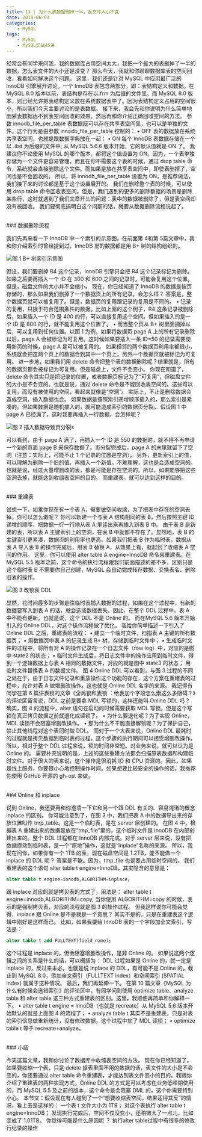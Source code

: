 ```yaml
---
title: 13 | 为什么表数据删掉一半，表文件大小不变
date: 2019-06-03
categories:
    - MySQL
tags:
    - MySQL
    - MySQL实战45讲
---
```


经常会有同学来问我，我的数据库占用空间太大，我把一个最大的表删掉了一半的数据，怎么表文件的大小还是没变？
那么今天，我就和你聊聊数据库表的空间回收，看看如何解决这个问题。
这里，我们还是针对 MySQL 中应用最广泛的 InnoDB 引擎展开讨论。一个 InnoDB 表包含两部分，即：表结构定义和数据。在 MySQL 8.0 版本以前，表结构是存在以.frm 为后缀的文件里。而 MySQL 8.0 版本，则已经允许把表结构定义放在系统数据表中了。因为表结构定义占用的空间很小，所以我们今天主要讨论的是表数据。
接下来，我会先和你说明为什么简单地删除表数据达不到表空间回收的效果，然后再和你介绍正确回收空间的方法。
参数 innodb_file_per_table
表数据既可以存在共享表空间里，也可以是单独的文件。这个行为是由参数 innodb_file_per_table 控制的：
• OFF 表的数据放在系统共享表空间，也就是跟数据字典放在一起；
• ON  每个 InnoDB 表数据存储在一个以 .ibd 为后缀的文件中;
从 MySQL 5.6.6 版本开始，它的默认值就是 ON 了。
我建议你不论使用 MySQL 的哪个版本，都将这个值设置为 ON。因为，一个表单独存储为一个文件更容易管理，而且在你不需要这个表的时候，通过 drop table 命令，系统就会直接删除这个文件。而如果是放在共享表空间中，即使表删掉了，空间也是不会回收的。
所以，将 innodb_file_per_table 设置为 ON，是推荐做法，我们接下来的讨论都是基于这个设置展开的。
我们在删除整个表的时候，可以使用 drop table 命令回收表空间。但是，我们遇到的更多的删除数据的场景是删除某些行，这时就遇到了我们文章开头的问题：表中的数据被删除了，但是表空间却没有被回收。
我们要彻底搞明白这个问题的话，就要从数据删除流程说起了。

<br/>
### 数据删除流程

我们先再来看一下 InnoDB 中一个索引的示意图。在前面第 4和第 5篇文章中，我和你介绍索引时曾经提到过，InnoDB 里的数据都是用 B+ 树的结构组织的。

![图 1 B+ 树索引示意图](1569233914755-6524a051-c78f-4f9d-ba18-251561548ad2.jpg)

假设，我们要删掉 R4 这个记录，InnoDB 引擎只会把 R4 这个记录标记为删除。如果之后要再插入一个 ID 在 300 和 600 之间的记录时，可能会复用这个位置。但是，磁盘文件的大小并不会缩小。
现在，你已经知道了 InnoDB 的数据是按页存储的，那么如果我们删掉了一个数据页上的所有记录，会怎么样？
答案是，整个数据页就可以被复用了。但是，数据页的复用跟记录的复用是不同的。
• 记录的复用，只限于符合范围条件的数据。比如上面的这个例子，R4 这条记录被删除后，如果插入一个 ID 是 400 的行，可以直接复用这个空间。但如果插入的是一个 ID 是 800 的行，就不能复用这个位置了。
• 而当整个页从 B+ 树里面摘掉以后，可以复用到任何位置。以图 1 为例，如果将数据页 page A 上的所有记录删除以后，page A 会被标记为可复用。这时候如果要插入一条 ID=50 的记录需要使用新页的时候，page A 是可以被复用的。
如果相邻的两个数据页利用率都很小，系统就会把这两个页上的数据合到其中一个页上，另外一个数据页就被标记为可复用。
进一步地，如果我们用 delete 命令把整个表的数据删除呢？结果就是，所有的数据页都会被标记为可复用。但是磁盘上，文件不会变小。
你现在知道了，delete 命令其实只是把记录的位置，或者数据页标记为了“可复用”，但磁盘文件的大小是不会变的。也就是说，通过 delete 命令是不能回收表空间的。这些可以复用，而没有被使用的空间，看起来就像是“空洞”。
实际上，不止是删除数据会造成空洞，插入数据也会。
如果数据是按照索引递增顺序插入的，那么索引是紧凑的。但如果数据是随机插入的，就可能造成索引的数据页分裂。
假设图 1 中 page A 已经满了，这时我要再插入一行数据，会怎样呢？

![图 2 插入数据导致页分裂](1569233914793-a25a1f16-f674-4b5a-88e2-c13421e78725.jpg)s

可以看到，由于 page A 满了，再插入一个 ID 是 550 的数据时，就不得不再申请一个新的页面 page B 来保存数据了。页分裂完成后，page A 的末尾就留下了空洞（注意：实际上，可能不止 1 个记录的位置是空洞）。
另外，更新索引上的值，可以理解为删除一个旧的值，再插入一个新值。不难理解，这也是会造成空洞的。
也就是说，经过大量增删改的表，都是可能是存在空洞的。所以，如果能够把这些空洞去掉，就能达到收缩表空间的目的。
而重建表，就可以达到这样的目的。


<br/>
### 重建表

试想一下，如果你现在有一个表 A，需要做空间收缩，为了把表中存在的空洞去掉，你可以怎么做呢？
你可以新建一个与表 A 结构相同的表 B，然后按照主键 ID 递增的顺序，把数据一行一行地从表 A 里读出来再插入到表 B 中。
由于表 B 是新建的表，所以表 A 主键索引上的空洞，在表 B 中就都不存在了。显然地，表 B 的主键索引更紧凑，数据页的利用率也更高。如果我们把表 B 作为临时表，数据从表 A 导入表 B 的操作完成后，用表 B 替换 A，从效果上看，就起到了收缩表 A 空间的作用。
这里，你可以使用 alter table A engine=InnoDB 命令来重建表。在 MySQL 5.5 版本之前，这个命令的执行流程跟我们前面描述的差不多，区别只是这个临时表 B 不需要你自己创建，MySQL 会自动完成转存数据、交换表名、删除旧表的操作。

![图 3 改锁表 DDL](1569233914781-02374899-ab80-4101-8a6a-4cbd3ee34cf6.jpg)

显然，花时间最多的步骤是往临时表插入数据的过程，如果在这个过程中，有新的数据要写入到表 A 的话，就会造成数据丢失。因此，在整个 DDL 过程中，表 A 中不能有更新。也就是说，这个 DDL 不是 Online 的。
而在MySQL 5.6 版本开始引入的 Online DDL，对这个操作流程做了优化。
我给你简单描述一下引入了 Online DDL 之后，重建表的流程：
• 建立一个临时文件，扫描表 A 主键的所有数据页；
• 用数据页中表 A 的记录生成 B+ 树，存储到临时文件中；
• 生成临时文件的过程中，将所有对 A 的操作记录在一个日志文件（row log）中，对应的是图中 state2 的状态；
• 临时文件生成后，将日志文件中的操作应用到临时文件，得到一个逻辑数据上与表 A 相同的数据文件，对应的就是图中 state3 的状态；
用临时文件替换表 A 的数据文件。
图 4 Online DDL
可以看到，与图 3 过程的不同之处在于，由于日志文件记录和重放操作这个功能的存在，这个方案在重建表的过程中，允许对表 A 做增删改操作。这也就是 Online DDL 名字的来源。
我记得有同学在第 6 篇讲表锁的文章《全局锁和表锁 ：给表加个字段怎么索这么多阻碍？》的评论区留言说，DDL 之前是要拿 MDL 写锁的，这样还能叫 Online DDL 吗？
确实，图 4 的流程中，alter 语句在启动的时候需要获取 MDL 写锁，但是这个写锁在真正拷贝数据之前就退化成读锁了。
• 为什么要退化呢？为了实现 Online，MDL 读锁不会阻塞增删改操作。
• 那为什么不干脆直接解锁呢？为了保护自己，禁止其他线程对这个表同时做 DDL。
而对于一个大表来说，Online DDL 最耗时的过程就是拷贝数据到临时表的过程，这个步骤的执行期间可以接受增删改操作。所以，相对于整个 DDL 过程来说，锁的时间非常短。对业务来说，就可以认为是 Online 的。
需要补充说明的是，上述的这些重建方法都会扫描原表数据和构建临时文件。对于很大的表来说，这个操作是很消耗 IO 和 CPU 资源的。因此，如果是线上服务，你要很小心地控制操作时间。如果想要比较安全的操作的话，我推荐你使用 GitHub 开源的 gh-ost 来做。


<br/>
### Online 和 inplace

说到 Online，我还要再和你澄清一下它和另一个跟 DDL 有关的、容易混淆的概念 inplace 的区别。
你可能注意到了，在图 3 中，我们把表 A 中的数据导出来的存放位置叫作 tmp_table。这是一个临时表，是在 server 层创建的。
在图 4 中，根据表 A 重建出来的数据是放在“tmp_file”里的，这个临时文件是 InnoDB 在内部创建出来的。整个 DDL 过程都在 InnoDB 内部完成。对于 server 层来说，没有把数据挪动到临时表，是一个“原地”操作，这就是“inplace”名称的来源。
所以，我现在问你，如果你有一个 1TB 的表，现在磁盘空间是 1.2TB，能不能做一个 inplace 的 DDL 呢？
答案是不能。因为，tmp_file 也是要占用临时空间的。
我们重建表的这个语句 alter table t engine=InnoDB，其实隐含的意思是：

```SQL
alter table t engine=innodb,ALGORITHM=inplace;
```

跟 inplace 对应的就是拷贝表的方式了，用法是：
alter table t engine=innodb,ALGORITHM=copy;
当你使用 ALGORITHM=copy 的时候，表示的是强制拷贝表，对应的流程就是图 3 的操作过程。
但我这样说你可能会觉得，inplace 跟 Online 是不是就是一个意思？
其实不是的，只是在重建表这个逻辑中刚好是这样而已。
比如，如果我要给 InnoDB 表的一个字段加全文索引，写法是：

```SQL
alter table t add FULLTEXT(field_name);
```

这个过程是 inplace 的，但会阻塞增删改操作，是非 Online 的。
如果说这两个逻辑之间的关系是什么的话，可以概括为：
DDL 过程如果是 Online 的，就一定是 inplace 的，反过来未必，也就是说 inplace 的 DDL，有可能不是 Online 的。截止到 MySQL 8.0，添加全文索引（FULLTEXT index）和空间索引 (SPATIAL index) 就属于这种情况。
最后，我们再延伸一下。
在第 10 篇文章《MySQL 为什么有时候会选错索引》的评论区中，有同学问到使用 optimize table、analyze table 和 alter table 这三种方式重建表的区别。这里，我顺便再简单和你解释一下。
• alter table t engine = InnoDB（也就是 recreate）从 MySQL 5.6 版本开始默认的就是上面图 4 的流程了；
• analyze table t 其实不是重建表，只是对表的索引信息做重新统计，没有修改数据，这个过程中加了 MDL 读锁；
• optimize table t 等于 recreate+analyze。

<br/>
### 小结

今天这篇文章，我和你讨论了数据库中收缩表空间的方法。
现在你已经知道了，如果要收缩一个表，只是 delete 掉表里面不用的数据的话，表文件的大小是不会变的，你还要通过 alter table 命令重建表，才能达到表文件变小的目的。我跟你介绍了重建表的两种实现方式，Online DDL 的方式是可以考虑在业务低峰期使用的，而 MySQL 5.5 及之前的版本，这个命令是会阻塞 DML 的，这个你需要特别小心。
本节文：假设现在有人碰到了一个“想要收缩表空间，结果适得其反”的情况，看上去是这样的：
一个表 t 文件大小为 1TB；
对这个表执行 alter table t engine=InnoDB；
发现执行完成后，空间不仅没变小，还稍微大了一点儿，比如变成了 1.01TB。
你觉得可能是什么原因呢 ？
执行alter table过程中有很多的修改行纪录的操作